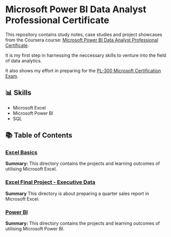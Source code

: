 # Microsoft Power BI Data Analyst Professional Certificate

This repository contains study notes, case studies and project showcases from the Coursera course: [Microsoft Power BI Data Analyst Professional Certificate](https://www.coursera.org/professional-certificates/microsoft-power-bi-data-analyst).

It is my first step in harnessing the neccessary skills to venture into the field of data analytics.

It also shows my effort in preparing for the [PL-300 Microsoft Certification Exam](https://learn.microsoft.com/en-us/credentials/certifications/data-analyst-associate/?practice-assessment-type=certification).

## 📊 Skills
- Microsoft Excel
- Microsoft Power BI
- SQL

## 📚 Table of Contents

### **[Excel Basics](https://github.com/nacht29/microsoft-power-bi-professional-cert/tree/main/Excel)**

**Summary:**
This directory contains the projects and learning outcomes of utilising Microsoft Excel.

### **[Excel Final Project - Executive Data](https://github.com/nacht29/microsoft-power-bi-professional-cert/tree/main/Excel-Final-Project)**

**Summary**
This directory is about preparing a quarter sales report in Microsoft Excel.

### **[Power BI](https://github.com/nacht29/microsoft-power-bi-professional-cert/tree/main/Power-BI)**

**Summary:**
This directory contains the projects and learning outcomes of utilising Microsoft Power BI.